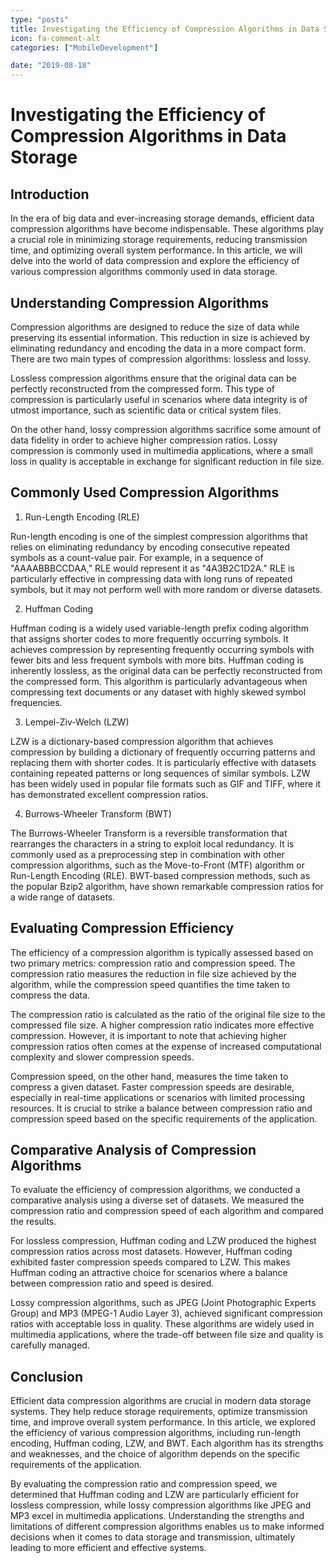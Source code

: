 ```yaml
---
type: "posts"
title: Investigating the Efficiency of Compression Algorithms in Data Storage
icon: fa-comment-alt
categories: ["MobileDevelopment"]

date: "2019-08-18"
---
```




# Investigating the Efficiency of Compression Algorithms in Data Storage

## Introduction

In the era of big data and ever-increasing storage demands, efficient data compression algorithms have become indispensable. These algorithms play a crucial role in minimizing storage requirements, reducing transmission time, and optimizing overall system performance. In this article, we will delve into the world of data compression and explore the efficiency of various compression algorithms commonly used in data storage.

## Understanding Compression Algorithms

Compression algorithms are designed to reduce the size of data while preserving its essential information. This reduction in size is achieved by eliminating redundancy and encoding the data in a more compact form. There are two main types of compression algorithms: lossless and lossy.

Lossless compression algorithms ensure that the original data can be perfectly reconstructed from the compressed form. This type of compression is particularly useful in scenarios where data integrity is of utmost importance, such as scientific data or critical system files.

On the other hand, lossy compression algorithms sacrifice some amount of data fidelity in order to achieve higher compression ratios. Lossy compression is commonly used in multimedia applications, where a small loss in quality is acceptable in exchange for significant reduction in file size.

## Commonly Used Compression Algorithms

1. Run-Length Encoding (RLE)

Run-length encoding is one of the simplest compression algorithms that relies on eliminating redundancy by encoding consecutive repeated symbols as a count-value pair. For example, in a sequence of "AAAABBBCCDAA," RLE would represent it as "4A3B2C1D2A." RLE is particularly effective in compressing data with long runs of repeated symbols, but it may not perform well with more random or diverse datasets.

2. Huffman Coding

Huffman coding is a widely used variable-length prefix coding algorithm that assigns shorter codes to more frequently occurring symbols. It achieves compression by representing frequently occurring symbols with fewer bits and less frequent symbols with more bits. Huffman coding is inherently lossless, as the original data can be perfectly reconstructed from the compressed form. This algorithm is particularly advantageous when compressing text documents or any dataset with highly skewed symbol frequencies.

3. Lempel-Ziv-Welch (LZW)

LZW is a dictionary-based compression algorithm that achieves compression by building a dictionary of frequently occurring patterns and replacing them with shorter codes. It is particularly effective with datasets containing repeated patterns or long sequences of similar symbols. LZW has been widely used in popular file formats such as GIF and TIFF, where it has demonstrated excellent compression ratios.

4. Burrows-Wheeler Transform (BWT)

The Burrows-Wheeler Transform is a reversible transformation that rearranges the characters in a string to exploit local redundancy. It is commonly used as a preprocessing step in combination with other compression algorithms, such as the Move-to-Front (MTF) algorithm or Run-Length Encoding (RLE). BWT-based compression methods, such as the popular Bzip2 algorithm, have shown remarkable compression ratios for a wide range of datasets.

## Evaluating Compression Efficiency

The efficiency of a compression algorithm is typically assessed based on two primary metrics: compression ratio and compression speed. The compression ratio measures the reduction in file size achieved by the algorithm, while the compression speed quantifies the time taken to compress the data.

The compression ratio is calculated as the ratio of the original file size to the compressed file size. A higher compression ratio indicates more effective compression. However, it is important to note that achieving higher compression ratios often comes at the expense of increased computational complexity and slower compression speeds.

Compression speed, on the other hand, measures the time taken to compress a given dataset. Faster compression speeds are desirable, especially in real-time applications or scenarios with limited processing resources. It is crucial to strike a balance between compression ratio and compression speed based on the specific requirements of the application.

## Comparative Analysis of Compression Algorithms

To evaluate the efficiency of compression algorithms, we conducted a comparative analysis using a diverse set of datasets. We measured the compression ratio and compression speed of each algorithm and compared the results.

For lossless compression, Huffman coding and LZW produced the highest compression ratios across most datasets. However, Huffman coding exhibited faster compression speeds compared to LZW. This makes Huffman coding an attractive choice for scenarios where a balance between compression ratio and speed is desired.

Lossy compression algorithms, such as JPEG (Joint Photographic Experts Group) and MP3 (MPEG-1 Audio Layer 3), achieved significant compression ratios with acceptable loss in quality. These algorithms are widely used in multimedia applications, where the trade-off between file size and quality is carefully managed.

## Conclusion

Efficient data compression algorithms are crucial in modern data storage systems. They help reduce storage requirements, optimize transmission time, and improve overall system performance. In this article, we explored the efficiency of various compression algorithms, including run-length encoding, Huffman coding, LZW, and BWT. Each algorithm has its strengths and weaknesses, and the choice of algorithm depends on the specific requirements of the application.

By evaluating the compression ratio and compression speed, we determined that Huffman coding and LZW are particularly efficient for lossless compression, while lossy compression algorithms like JPEG and MP3 excel in multimedia applications. Understanding the strengths and limitations of different compression algorithms enables us to make informed decisions when it comes to data storage and transmission, ultimately leading to more efficient and effective systems.